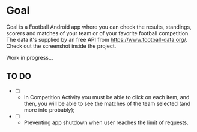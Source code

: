 # Goal
Goal is a Football Android app where you can check the results, standings, scorers and matches of your team or of your favorite football competition.
The data it's supplied by an free API from https://www.football-data.org/.
Check out the screenshot inside the project.

Work in progress...

## TO DO
 - [ ] - In Competition Activity you must be able to click on each item, and then, you will be able to see the matches of the team selected (and more info probably);
 - [ ] - Preventing app shutdown when user reaches the limit of requests.
